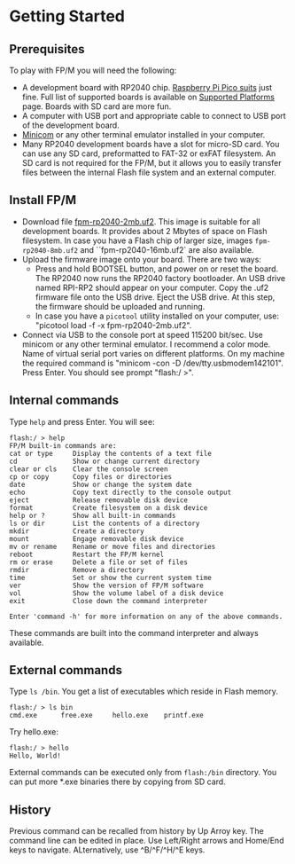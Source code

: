 # Getting Started

## Prerequisites

To play with FP/M you will need the following:

  * A development board with RP2040 chip. [Raspberry Pi Pico suits](https://www.raspberrypi.com/products/raspberry-pi-pico/) just fine.
    Full list of supported boards is available on [Supported Platforms](docs/Supported-Platforms.md) page.
    Boards with SD card are more fun.
  * A computer with USB port and appropriate cable to connect to USB port of the development board.
  * [Minicom](https://en.wikipedia.org/wiki/Minicom) or any other terminal emulator installed in your computer.
  * Many RP2040 development boards have a slot for micro-SD card.
    You can use any SD card, preformatted to FAT-32 or exFAT filesystem.
    An SD card is not required for the FP/M, but it allows you to easily
    transfer files between the internal Flash file system and an external computer.

## Install FP/M

  * Download file [fpm-rp2040-2mb.uf2](https://github.com/fp-m/fpm-embedded/releases/download/v0.1.0/fpm-rp2040-2mb.uf2).
    This image is suitable for all development boards.
    It provides about 2 Mbytes of space on Flash filesystem.
    In case you have a Flash chip of larger size, images `fpm-rp2040-8mb.uf2`
    and ``fpm-rp2040-16mb.uf2` are also available.
  * Upload the firmware image onto your board. There are two ways:
      * Press and hold BOOTSEL button, and power on or reset the board.
        The RP2040 now runs the RP2040 factory bootloader.
        An USB drive named RPI-RP2 should appear on your computer.
        Copy the .uf2 firmware file onto the USB drive.
        Eject the USB drive. At this step, the firmware should be uploaded and running.
      * In case you have a `picotool` utility installed on your computer,
        use: "picotool load -f -x fpm-rp2040-2mb.uf2".
  * Connect via USB to the console port at speed 115200 bit/sec.
    Use minicom or any other terminal emulator.
    I recommend a color mode.
    Name of virtual serial port varies on different platforms.
    On my machine the required command is "minicom -con -D /dev/tty.usbmodem142101".
    Press Enter. You should see prompt "flash:/ >".

## Internal commands

Type `help` and press Enter. You will see:
```
flash:/ > help
FP/M built-in commands are:
cat or type     Display the contents of a text file
cd              Show or change current directory
clear or cls    Clear the console screen
cp or copy      Copy files or directories
date            Show or change the system date
echo            Copy text directly to the console output
eject           Release removable disk device
format          Create filesystem on a disk device
help or ?       Show all built-in commands
ls or dir       List the contents of a directory
mkdir           Create a directory
mount           Engage removable disk device
mv or rename    Rename or move files and directories
reboot          Restart the FP/M kernel
rm or erase     Delete a file or set of files
rmdir           Remove a directory
time            Set or show the current system time
ver             Show the version of FP/M software
vol             Show the volume label of a disk device
exit            Close down the command interpreter

Enter 'command -h' for more information on any of the above commands.
```
These commands are built into the command interpreter and always available.

## External commands

Type `ls /bin`. You get a list of executables which reside in Flash memory.
```
flash:/ > ls bin
cmd.exe      free.exe     hello.exe    printf.exe
```

Try hello.exe:
```
flash:/ > hello
Hello, World!
```

External commands can be executed only from `flash:/bin` directory.
You can put more *.exe binaries there by copying from SD card.

## History

Previous command can be recalled from history by Up Arroy key.
The command line can be edited in place. Use Left/Right arrows
and Home/End keys to navigate. ALternatively, use ^B/^F/^H/^E keys.
